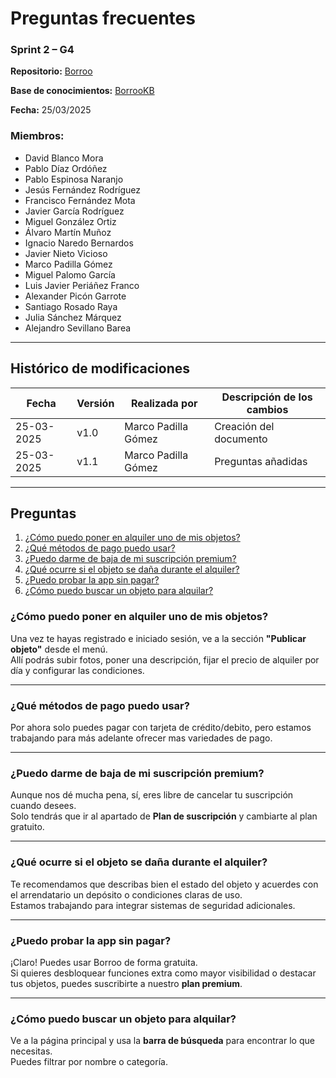 # Preguntas frecuentes

### Sprint 2 – G4
**Repositorio:** [Borroo](https://github.com/ISPP-2425-G4/borroo)

**Base de conocimientos:** [BorrooKB](https://borrookb.netlify.app/)

**Fecha:** 25/03/2025

### Miembros:
- David Blanco Mora
- Pablo Díaz Ordóñez
- Pablo Espinosa Naranjo
- Jesús Fernández Rodríguez
- Francisco Fernández Mota
- Javier García Rodríguez
- Miguel González Ortiz
- Álvaro Martín Muñoz
- Ignacio Naredo Bernardos
- Javier Nieto Vicioso
- Marco Padilla Gómez
- Miguel Palomo García
- Luis Javier Periáñez Franco
- Alexander Picón Garrote
- Santiago Rosado Raya
- Julia Sánchez Márquez
- Alejandro Sevillano Barea

---

## **Histórico de modificaciones**
| Fecha      | Versión | Realizada por   | Descripción de los cambios |
| ---------- | ------- | --------------- | -------------------------- |
| 25-03-2025 | v1.0    | Marco Padilla Gómez | Creación del documento |
| 25-03-2025 | v1.1    | Marco Padilla Gómez | Preguntas añadidas |

---

## Preguntas
1. [¿Cómo puedo poner en alquiler uno de mis objetos?](#cómo-puedo-poner-en-alquiler-uno-de-mis-objetos)
2. [¿Qué métodos de pago puedo usar?](#qué-métodos-de-pago-puedo-usar)
3. [¿Puedo darme de baja de mi suscripción premium?](#puedo-darme-de-baja-de-mi-suscripción-premium)
4. [¿Qué ocurre si el objeto se daña durante el alquiler?](#qué-ocurre-si-el-objeto-se-daña-durante-el-alquiler)
5. [¿Puedo probar la app sin pagar?](#puedo-probar-la-app-sin-pagar)
6. [¿Cómo puedo buscar un objeto para alquilar?](#cómo-puedo-buscar-un-objeto-para-alquilar)

### ¿Cómo puedo poner en alquiler uno de mis objetos?

Una vez te hayas registrado e iniciado sesión, ve a la sección **"Publicar objeto"** desde el menú.  
Allí podrás subir fotos, poner una descripción, fijar el precio de alquiler por día y configurar las condiciones.

---

### ¿Qué métodos de pago puedo usar?

Por ahora solo puedes pagar con tarjeta de crédito/debito, pero estamos trabajando para más adelante ofrecer mas variedades de pago.

---

### ¿Puedo darme de baja de mi suscripción premium?

Aunque nos dé mucha pena, sí, eres libre de cancelar tu suscripción cuando desees.  
Solo tendrás que ir al apartado de **Plan de suscripción** y cambiarte al plan gratuito.

---

### ¿Qué ocurre si el objeto se daña durante el alquiler?

Te recomendamos que describas bien el estado del objeto y acuerdes con el arrendatario un depósito o condiciones claras de uso.  
Estamos trabajando para integrar sistemas de seguridad adicionales.

---

### ¿Puedo probar la app sin pagar?

¡Claro! Puedes usar Borroo de forma gratuita.  
Si quieres desbloquear funciones extra como mayor visibilidad o destacar tus objetos, puedes suscribirte a nuestro **plan premium**.

---

### ¿Cómo puedo buscar un objeto para alquilar?

Ve a la página principal y usa la **barra de búsqueda** para encontrar lo que necesitas.  
Puedes filtrar por nombre o categoría.